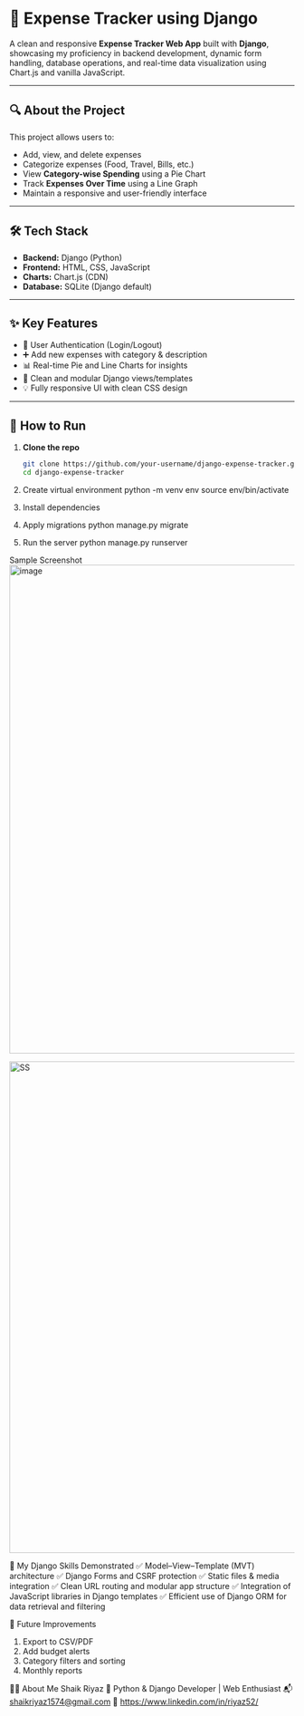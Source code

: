 # 🧾 Expense Tracker using Django

A clean and responsive **Expense Tracker Web App** built with **Django**, showcasing my proficiency in backend development, dynamic form handling, database operations, and real-time data visualization using Chart.js and vanilla JavaScript.

---

## 🔍 About the Project

This project allows users to:

- Add, view, and delete expenses
- Categorize expenses (Food, Travel, Bills, etc.)
- View **Category-wise Spending** using a Pie Chart
- Track **Expenses Over Time** using a Line Graph
- Maintain a responsive and user-friendly interface

---

## 🛠️ Tech Stack

- **Backend:** Django (Python)
- **Frontend:** HTML, CSS, JavaScript
- **Charts:** Chart.js (CDN)
- **Database:** SQLite (Django default)

---

## ✨ Key Features

- 🔐 User Authentication (Login/Logout)
- ➕ Add new expenses with category & description
- 📊 Real-time Pie and Line Charts for insights
- 🧹 Clean and modular Django views/templates
- 💡 Fully responsive UI with clean CSS design

---

## 🚀 How to Run

1. **Clone the repo**
   ```bash
   git clone https://github.com/your-username/django-expense-tracker.git
   cd django-expense-tracker

2. Create virtual environment
    python -m venv env
    source env/bin/activate
  
3. Install dependencies

4. Apply migrations
    python manage.py migrate
   
5. Run the server
    python manage.py runserver

Sample Screenshot 
 <img width="1900" height="863" alt="image" src="https://github.com/user-attachments/assets/9549afe5-b001-47a3-b49e-92d19eccdee5" />

 <img width="1896" height="868" alt="SS" src="https://github.com/user-attachments/assets/b149c7ea-65f9-44fa-a250-f930bd3648c9" />

 
📁 My Django Skills Demonstrated
  ✅ Model–View–Template (MVT) architecture
  ✅ Django Forms and CSRF protection
  ✅ Static files & media integration
  ✅ Clean URL routing and modular app structure
  ✅ Integration of JavaScript libraries in Django templates
  ✅ Efficient use of Django ORM for data retrieval and filtering

📌 Future Improvements
  1. Export to CSV/PDF
  2. Add budget alerts
  3. Category filters and sorting
  4. Monthly reports

🙋‍♂️ About Me
Shaik Riyaz
💼 Python & Django Developer | Web Enthusiast
📬 shaikriyaz1574@gmail.com
🔗 https://www.linkedin.com/in/riyaz52/


